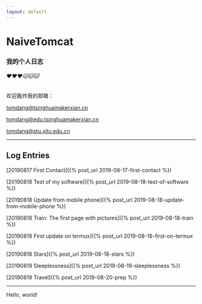 ```yaml
---
layout: default
---
```



# NaiveTomcat
### 我的个人日志
###### ❤️❤️❤️🐱🐱🐱

欢迎轰炸我的邮箱：

tomdang@tsinghuamakerxian.cn

tomdang@edu.tsinghuamakerxian.cn

tomdang@stu.xjtu.edu.cn


   * * *

## Log Entries

[20190817 First Contact]({% post_url 2019-08-17-first-contact %})

[20190818 Test of my software]({% post_url 2019-08-18-test-of-software %})

[20190818 Update from mobile phone]({% post_url 2019-08-18-update-from-mobile-phone %})

[20190818 Train: The first page with pictures]({% post_url 2019-08-18-train %}) 

[20190818 First update on termux]({% post_url 2019-08-18-first-on-termux %}) 

[20190818 Stars]({% post_url 2019-08-18-stars %}) 

[20190819 Sleeplessness]({% post_url 2019-08-19-sleeplessness %})

[20190819 Travel]({% post_url 2019-08-20-prep %})


---

Hello, world!
